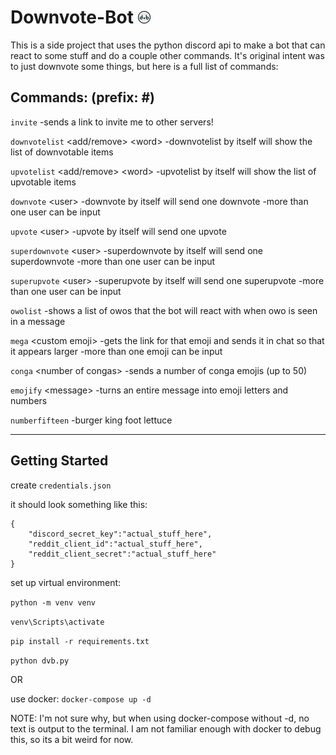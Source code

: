 # Downvote-Bot ![downvotebot icon](./static/dvb_icon.png "dvb icon")


This is a side project that uses the python discord api to make a bot that can react to some stuff and do a couple other commands. It's original intent was to just downvote some things, but here is a full list of commands:

## Commands: (prefix: #)


`invite`
  -sends a link to invite me to other servers!

`downvotelist` \<add/remove> \<word>
  -downvotelist by itself will show the list of downvotable items

`upvotelist` \<add/remove> \<word>
  -upvotelist by itself will show the list of upvotable items

`downvote` \<user>
  -downvote by itself will send one downvote
  -more than one user can be input

`upvote` \<user>
  -upvote by itself will send one upvote

`superdownvote` \<user>
  -superdownvote by itself will send one superdownvote
  -more than one user can be input

`superupvote` \<user>
  -superupvote by itself will send one superupvote
  -more than one user can be input

`owolist` 
  -shows a list of owos that the bot will react with when owo is seen in a message

`mega` \<custom emoji>
  -gets the link for that emoji and sends it in chat so that it appears larger
  -more than one emoji can be input

`conga` \<number of congas>
  -sends a number of conga emojis (up to 50)

`emojify` \<message>
  -turns an entire message into emoji letters and numbers

`numberfifteen`
  -burger king foot lettuce

---
## Getting Started

create `credentials.json`

it should look something like this:
```
{
    "discord_secret_key":"actual_stuff_here",
    "reddit_client_id":"actual_stuff_here",
    "reddit_client_secret":"actual_stuff_here"
}
```

set up virtual environment:

`python -m venv venv`

`venv\Scripts\activate`

`pip install -r requirements.txt`

`python dvb.py`

OR

use docker:
`docker-compose up -d`

NOTE: I'm not sure why, but when using docker-compose without -d, no text is output to the terminal. I am not familiar enough with docker to debug this, so its a bit weird for now.